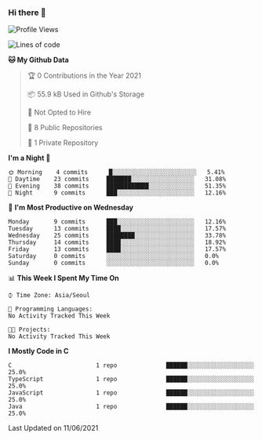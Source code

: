 

### Hi there 👋

<!--
**anf36/anf36** is a ✨ _special_ ✨ repository because its `README.md` (this file) appears on your GitHub profile.

Here are some ideas to get you started:

- 🔭 I’m currently working on ...
- 🌱 I’m currently learning ...
- 👯 I’m looking to collaborate on ...
- 🤔 I’m looking for help with ...
- 💬 Ask me about ...
- 📫 How to reach me: ...
- 😄 Pronouns: ...
- ⚡ Fun fact: ...
-->
<!--START_SECTION:waka-->
![Profile Views](http://img.shields.io/badge/Profile%20Views-0-blue)

![Lines of code](https://img.shields.io/badge/From%20Hello%20World%20I%27ve%20Written-954552%20lines%20of%20code-blue)

**🐱 My Github Data** 

> 🏆 0 Contributions in the Year 2021
 > 
> 📦 55.9 kB Used in Github's Storage 
 > 
> 🚫 Not Opted to Hire
 > 
> 📜 8 Public Repositories 
 > 
> 🔑 1 Private Repository 
 > 
**I'm a Night 🦉** 

```text
🌞 Morning    4 commits      █░░░░░░░░░░░░░░░░░░░░░░░░   5.41% 
🌆 Daytime    23 commits     ███████░░░░░░░░░░░░░░░░░░   31.08% 
🌃 Evening    38 commits     ████████████░░░░░░░░░░░░░   51.35% 
🌙 Night      9 commits      ███░░░░░░░░░░░░░░░░░░░░░░   12.16%

```
📅 **I'm Most Productive on Wednesday** 

```text
Monday       9 commits      ███░░░░░░░░░░░░░░░░░░░░░░   12.16% 
Tuesday      13 commits     ████░░░░░░░░░░░░░░░░░░░░░   17.57% 
Wednesday    25 commits     ████████░░░░░░░░░░░░░░░░░   33.78% 
Thursday     14 commits     ████░░░░░░░░░░░░░░░░░░░░░   18.92% 
Friday       13 commits     ████░░░░░░░░░░░░░░░░░░░░░   17.57% 
Saturday     0 commits      ░░░░░░░░░░░░░░░░░░░░░░░░░   0.0% 
Sunday       0 commits      ░░░░░░░░░░░░░░░░░░░░░░░░░   0.0%

```


📊 **This Week I Spent My Time On** 

```text
⌚︎ Time Zone: Asia/Seoul

💬 Programming Languages: 
No Activity Tracked This Week

🐱‍💻 Projects: 
No Activity Tracked This Week

```

**I Mostly Code in C** 

```text
C                        1 repo              ██████░░░░░░░░░░░░░░░░░░░   25.0% 
TypeScript               1 repo              ██████░░░░░░░░░░░░░░░░░░░   25.0% 
JavaScript               1 repo              ██████░░░░░░░░░░░░░░░░░░░   25.0% 
Java                     1 repo              ██████░░░░░░░░░░░░░░░░░░░   25.0%

```



 Last Updated on 11/06/2021
<!--END_SECTION:waka-->
